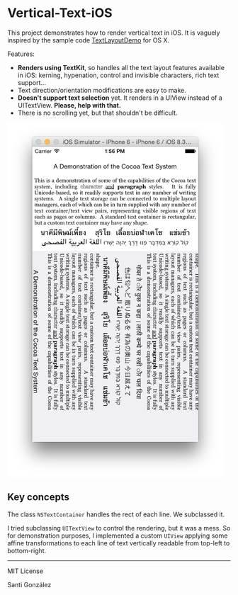 # Vertical-Text-iOS
This project demonstrates how to render vertical text in iOS. It is vaguely inspired by the sample code [TextLayoutDemo][1] for OS X.

Features:

- **Renders using TextKit**, so handles all the text layout features available in iOS: kerning, hypenation, control and invisible characters, rich text support...
- Text direction/orientation modifications are easy to make.
- **Doesn't support text selection** yet. It renders in a UIView instead of a UITextView. **Please, help with that.**
- There is no scrolling yet, but that shouldn't be difficult.

![Screenshot](Screenshot.png)

## Key concepts

The class `NSTextContainer` handles the rect of each line. We subclassed it.

I tried subclassing `UITextView` to control the rendering, but it was a mess. So for demonstration purposes, I implemented a custom `UIView` applying some affine transformations to each line of text vertically readable from top-left to bottom-right.


---

MIT License

Santi González

[1]: https://developer.apple.com/library/mac/samplecode/TextLayoutDemo/Introduction/Intro.html
